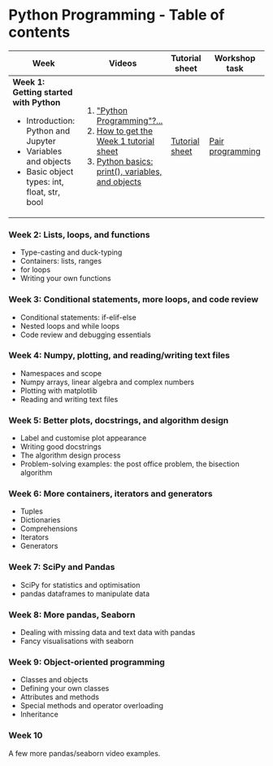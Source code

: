 # Python Programming - Table of contents

| Week | Videos | Tutorial sheet | Workshop task |
|--|--|--|--|
| **Week 1: Getting started with Python** <ul><li>Introduction: Python and Jupyter</li> <li>Variables and objects</li> <li>Basic object types: int, float, str, bool</li></ul>|<ol><li>["Python Programming"?...](https://media.ed.ac.uk/media/1_9c3vbwdq)</li><li>[How to get the Week 1 tutorial sheet](https://media.ed.ac.uk/media/1_yqm0ehh2)</li><li>[Python basics: print(), variables, and objects](https://media.ed.ac.uk/media/1_ukwic4aj)</li></ol>| [Tutorial sheet](https://github.com/pypr-2021/w01-tutorial) | [Pair programming](https://github.com/pypr-2021/pp-w01-workshop) |


### Week 2: Lists, loops, and functions

<ul><li>Type-casting and duck-typing</li> <li>Containers: lists, ranges</li> <li>for loops</li> <li>Writing your own functions</li></ul>

### Week 3: Conditional statements, more loops, and code review

<ul><li>Conditional statements: if-elif-else</li> <li>Nested loops and while loops</li> <li>Code review and debugging essentials</li></ul>

### Week 4: Numpy, plotting, and reading/writing text files

<ul><li>Namespaces and scope</li> <li>Numpy arrays, linear algebra and complex numbers</li> <li>Plotting with matplotlib</li> <li>Reading and writing text files</li></ul>

### Week 5: Better plots, docstrings, and algorithm design

<ul><li>Label and customise plot appearance</li> <li>Writing good docstrings</li> <li>The algorithm design process</li> <li>Problem-solving examples: the post office problem, the bisection algorithm</li></ul>

### Week 6: More containers, iterators and generators

<ul><li>Tuples</li> <li>Dictionaries</li> <li>Comprehensions</li> <li>Iterators</li> <li>Generators</li></ul>

### Week 7: SciPy and Pandas

<ul><li>SciPy for statistics and optimisation</li> <li>pandas dataframes to manipulate data</li></ul>

### Week 8: More pandas, Seaborn

<ul><li>Dealing with missing data and text data with pandas</li> <li>Fancy visualisations with seaborn</li></ul>

### Week 9: Object-oriented programming

<ul><li>Classes and objects</li> <li>Defining your own classes</li> <li>Attributes and methods</li> <li>Special methods and operator overloading</li> <li>Inheritance</li></ul>

### Week 10

A few more pandas/seaborn video examples.
